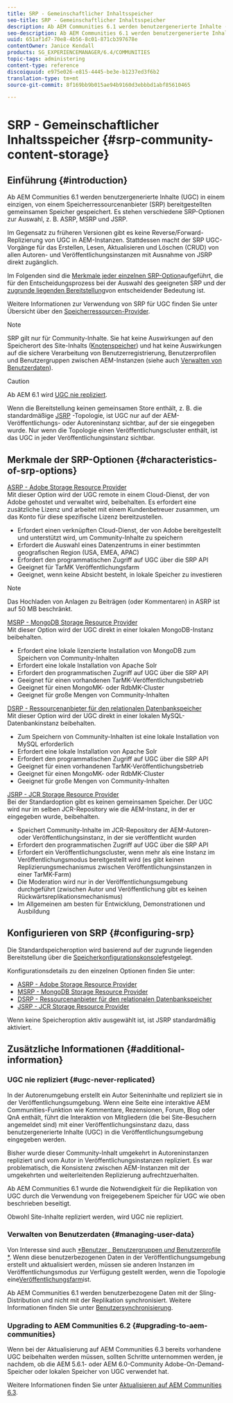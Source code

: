 ```yaml
---
title: SRP - Gemeinschaftlicher Inhaltsspeicher
seo-title: SRP - Gemeinschaftlicher Inhaltsspeicher
description: Ab AEM Communities 6.1 werden benutzergenerierte Inhalte (UGC) in einem einzigen gemeinsamen Speicher gespeichert, der von einem Speicherressourcenanbieter (SRP) bereitgestellt wird
seo-description: Ab AEM Communities 6.1 werden benutzergenerierte Inhalte (UGC) in einem einzigen gemeinsamen Speicher gespeichert, der von einem Speicherressourcenanbieter (SRP) bereitgestellt wird
uuid: 651af1d7-70e8-4b56-8c01-871cb397678e
contentOwner: Janice Kendall
products: SG_EXPERIENCEMANAGER/6.4/COMMUNITIES
topic-tags: administering
content-type: reference
discoiquuid: e975e026-e815-4445-be3e-b1237ed3f6b2
translation-type: tm+mt
source-git-commit: 8f169bb9b015ae94b9160d3ebbbd1abf85610465

---
```



# SRP - Gemeinschaftlicher Inhaltsspeicher {#srp-community-content-storage}

## Einführung {#introduction}

Ab AEM Communities 6.1 werden benutzergenerierte Inhalte (UGC) in einem einzigen, von einem Speicherressourcenanbieter (SRP) bereitgestellten gemeinsamen Speicher gespeichert. Es stehen verschiedene SRP-Optionen zur Auswahl, z. B. ASRP, MSRP und JSRP.

Im Gegensatz zu früheren Versionen gibt es keine Reverse/Forward-Replizierung von UGC in AEM-Instanzen. Stattdessen macht der SRP UGC-Vorgänge für das Erstellen, Lesen, Aktualisieren und Löschen (CRUD) von allen Autoren- und Veröffentlichungsinstanzen mit Ausnahme von JSRP direkt zugänglich.

Im Folgenden sind die [Merkmale jeder einzelnen SRP-Option](#characteristics-of-srp-options)aufgeführt, die für den Entscheidungsprozess bei der Auswahl des geeigneten SRP und der [zugrunde liegenden Bereitstellung](topologies.md)von entscheidender Bedeutung ist.

Weitere Informationen zur Verwendung von SRP für UGC finden Sie unter Übersicht über den [Speicherressourcen-Provider](srp.md).

>[!NOTE]
>
>SRP gilt nur für Community-Inhalte. Sie hat keine Auswirkungen auf den Speicherort des Site-Inhalts ([Knotenspeicher](../../help/sites-deploying/data-store-config.md)) und hat keine Auswirkungen auf die sichere Verarbeitung von Benutzerregistrierung, Benutzerprofilen und Benutzergruppen zwischen AEM-Instanzen (siehe auch [Verwalten von Benutzerdaten](#managing-user-data)).

>[!CAUTION]
>
>Ab AEM 6.1 wird [UGC nie repliziert](#ugc-never-replicated).
>
>Wenn die Bereitstellung keinen gemeinsamen Store enthält, z. B. die standardmäßige [JSRP](topologies.md#jsrp) -Topologie, ist UGC nur auf der AEM-Veröffentlichungs- oder Autoreninstanz sichtbar, auf der sie eingegeben wurde. Nur wenn die Topologie einen Veröffentlichungscluster enthält, ist das UGC in jeder Veröffentlichungsinstanz sichtbar.

## Merkmale der SRP-Optionen {#characteristics-of-srp-options}

[ASRP - Adobe Storage Resource Provider](asrp.md)\
Mit dieser Option wird der UGC remote in einem Cloud-Dienst, der von Adobe gehostet und verwaltet wird, beibehalten. Es erfordert eine zusätzliche Lizenz und arbeitet mit einem Kundenbetreuer zusammen, um das Konto für diese spezifische Lizenz bereitzustellen.

* Erfordert einen verknüpften Cloud-Dienst, der von Adobe bereitgestellt und unterstützt wird, um Community-Inhalte zu speichern
* Erfordert die Auswahl eines Datenzentrums in einer bestimmten geografischen Region (USA, EMEA, APAC)
* Erfordert den programmatischen Zugriff auf UGC über die SRP API
* Geeignet für TarMK Veröffentlichungsfarm
* Geeignet, wenn keine Absicht besteht, in lokale Speicher zu investieren

>[!NOTE]
>
>Das Hochladen von Anlagen zu Beiträgen (oder Kommentaren) in ASRP ist auf 50 MB beschränkt.

[MSRP - MongoDB Storage Resource Provider](msrp.md)\
Mit dieser Option wird der UGC direkt in einer lokalen MongoDB-Instanz beibehalten.

* Erfordert eine lokale lizenzierte Installation von MongoDB zum Speichern von Community-Inhalten
* Erfordert eine lokale Installation von Apache Solr
* Erfordert den programmatischen Zugriff auf UGC über die SRP API
* Geeignet für einen vorhandenen TarMK-Veröffentlichungsbetrieb
* Geeignet für einen MongoMK- oder RdbMK-Cluster
* Geeignet für große Mengen von Community-Inhalten

[DSRP - Ressourcenanbieter für den relationalen Datenbankspeicher](dsrp.md)\
Mit dieser Option wird der UGC direkt in einer lokalen MySQL-Datenbankinstanz beibehalten.

* Zum Speichern von Community-Inhalten ist eine lokale Installation von MySQL erforderlich
* Erfordert eine lokale Installation von Apache Solr
* Erfordert den programmatischen Zugriff auf UGC über die SRP API
* Geeignet für einen vorhandenen TarMK-Veröffentlichungsbetrieb
* Geeignet für einen MongoMK- oder RdbMK-Cluster
* Geeignet für große Mengen von Community-Inhalten

[JSRP - JCR Storage Resource Provider](jsrp.md)\
Bei der Standardoption gibt es keinen gemeinsamen Speicher. Der UGC wird nur im selben JCR-Repository wie die AEM-Instanz, in der er eingegeben wurde, beibehalten.

* Speichert Community-Inhalte im JCR-Repository der AEM-Autoren- oder Veröffentlichungsinstanz, in der sie veröffentlicht wurden
* Erfordert den programmatischen Zugriff auf UGC über die SRP API
* Erfordert ein Veröffentlichungscluster, wenn mehr als eine Instanz im Veröffentlichungsmodus bereitgestellt wird (es gibt keinen Replizierungsmechanismus zwischen Veröffentlichungsinstanzen in einer TarMK-Farm)
* Die Moderation wird nur in der Veröffentlichungsumgebung durchgeführt (zwischen Autor und Veröffentlichung gibt es keinen Rückwärtsreplikationsmechanismus)
* Im Allgemeinen am besten für Entwicklung, Demonstrationen und Ausbildung

## Konfigurieren von SRP {#configuring-srp}

Die Standardspeicheroption wird basierend auf der zugrunde liegenden Bereitstellung über die [Speicherkonfigurationskonsole](srp-config.md)festgelegt.

Konfigurationsdetails zu den einzelnen Optionen finden Sie unter:

* [ASRP - Adobe Storage Resource Provider](asrp.md)
* [MSRP - MongoDB Storage Resource Provider](msrp.md)
* [DSRP - Ressourcenanbieter für den relationalen Datenbankspeicher](dsrp.md)
* [JSRP - JCR Storage Resource Provider](jsrp.md)

Wenn keine Speicheroption aktiv ausgewählt ist, ist JSRP standardmäßig aktiviert.

## Zusätzliche Informationen {#additional-information}

### UGC nie repliziert {#ugc-never-replicated}

In der Autorenumgebung erstellt ein Autor Seiteninhalte und repliziert sie in der Veröffentlichungsumgebung. Wenn eine Seite eine interaktive AEM Communities-Funktion wie Kommentare, Rezensionen, Forum, Blog oder QnA enthält, führt die Interaktion von Mitgliedern (die bei Site-Besuchern angemeldet sind) mit einer Veröffentlichungsinstanz dazu, dass benutzergenerierte Inhalte (UGC) in die Veröffentlichungsumgebung eingegeben werden.

Bisher wurde dieser Community-Inhalt umgekehrt in Autoreninstanzen repliziert und vom Autor in Veröffentlichungsinstanzen repliziert. Es war problematisch, die Konsistenz zwischen AEM-Instanzen mit der umgekehrten und weiterleitenden Replizierung aufrechtzuerhalten.

Ab AEM Communities 6.1 wurde die Notwendigkeit für die Replikation von UGC durch die Verwendung von freigegebenem Speicher für UGC wie oben beschrieben beseitigt.

Obwohl Site-Inhalte repliziert werden, wird UGC nie repliziert.

### Verwalten von Benutzerdaten {#managing-user-data}

Von Interesse sind auch [*Benutzer *,* Benutzergruppen *und* Benutzerprofile *](users.md). Wenn diese benutzerbezogenen Daten in der Veröffentlichungsumgebung erstellt und aktualisiert werden, müssen sie anderen Instanzen im Veröffentlichungsmodus zur Verfügung gestellt werden, wenn die Topologie eine[Veröffentlichungsfarm](../../help/sites-deploying/recommended-deploys.md#tarmk-farm)ist.

Ab AEM Communities 6.1 werden benutzerbezogene Daten mit der Sling-Distribution und nicht mit der Replikation synchronisiert. Weitere Informationen finden Sie unter [Benutzersynchronisierung](sync.md).

### Upgrading to AEM Communities 6.2 {#upgrading-to-aem-communities}

Wenn bei der Aktualisierung auf AEM Communities 6.3 bereits vorhandene UGC beibehalten werden müssen, sollten Schritte unternommen werden, je nachdem, ob die AEM 5.6.1- oder AEM 6.0-Community Adobe-On-Demand-Speicher oder lokalen Speicher von UGC verwendet hat.

Weitere Informationen finden Sie unter [Aktualisieren auf AEM Communities 6.3](upgrade.md).
